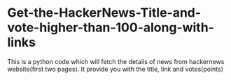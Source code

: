# Get-the-HackerNews-Title-and-vote-higher-than-100-along-with-links
This is a python code which will fetch the details of news from hackernews website(first two pages). It provide you with the title, link and votes(points)
